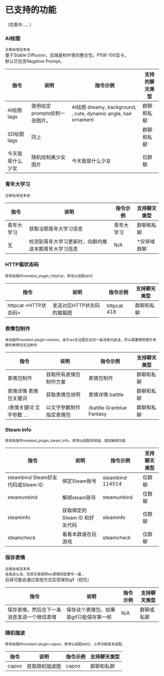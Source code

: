 # 已支持的功能

（完善中……）

### AI绘图
<small>迁移自域宝本体</small>  
基于Stable Diffusion，后端是秋叶佬的整合包，P106-100显卡。  
默认已包含Negative Prompt。  

|指令|说明|指令示例|支持的聊天类型|
|----|----|----|----|
| AI绘图 tags | 使用给定prompts绘制一张图片。 | AI绘图 dreamy,  background, , cute, dynamic angle, hair ornament |群聊和私聊|
| SD绘图 tags | 同上 | |群聊和私聊|
| 今天我是什么少女 | 随机绘制美少女图片 | 今天我是什么少女 |仅群聊|

### 青年大学习
<small>迁移自域宝本体</small>  

|指令|说明|指令示例|支持聊天类型|
|----|----|----|----|
| 青年大学习 | 获取当期青年大学习信息 | 青年大学习 | 群聊和私聊 |
|无|检测到青年大学习更新时，向群内推送本期青年大学习信息|N/A|*仅帝域群聊|

### HTTP猫状态码
<small>修改自插件nonebot_plugin_HttpCat，修改以适配ob12</small>

|指令|说明|指令示例|支持聊天类型|
|----|----|----|----|
| httpcat \<HTTP状态码\> | 发送对应HTTP状态码的猫猫图 | httpcat 418 | 群聊和私聊 |

### 表情包制作
<small>来自插件nonebot-plugin-memes。由于wx无法图文在同一条消息内发送，所以需要携带图片参数的表情包无法制作</small>  

|指令|说明|指令示例|支持聊天类型|
|----|----|----|----|
| 表情包制作 | 获取所有表情包制作方案 | 表情包制作 | 群聊和私聊 |
| 表情详情 表情包关键词 | 获取表情包说明 | 表情详情 batitle | 群聊和私聊 |
| /表情关键词 文字参数 ... | 以文字参数制作指定表情包 | /batitle Granblue Fantasy | 群聊和私聊 |


### Steam Info
<small>修改自插件nonebot_plugin_steam_info，修改以适配非频道，增加解绑功能</small>  

|指令|说明|指令示例|支持聊天类型|
|----|----|----|----|
| steambind Steam好友代码或Steam ID | 绑定Steam账号 | steambind 114514 | 仅群聊 |
| steamunbind | 解绑steam账号 | steamunbind | 仅群聊 |
| steaminfo | 获取绑定的 Steam ID 和好友代码 | steaminfo | 仅群聊 |
| steamcheck | 看看本群谁在玩游戏 | steamcheck | 仅群聊 |

### 保存表情
<small>迁移自域宝本体</small>  
<small>话虽这么说，但其实是按照wx逻辑彻底重写一遍...</small>  
后续可能会通过其他方式实现保存gif（挖坑）

|指令|说明|指令示例|支持聊天类型|
|----|----|----|----|
| 保存表情，然后在下一条消息发送一个微信表情 | 保存这个表情包，如果是gif只能保存第一帧 | N/A | 群聊或私聊 |


### 随机咖波
<small>修改自插件nonebot-plugin-capoo，修改以适配ob12。上传功能暂未适配。</small>  

|指令|说明|指令示例|支持聊天类型|
|----|----|----|----|
| capoo | 获取随机咖波图 | capoo | 群聊和私聊 |

<!--
|指令|说明|指令示例|支持聊天类型|
|----|----|----|----|
|  |  |  |  |
-->